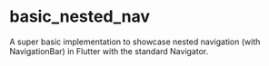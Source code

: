 # basic_nested_nav

A super basic implementation to showcase nested navigation (with NavigationBar) in Flutter with the standard Navigator.